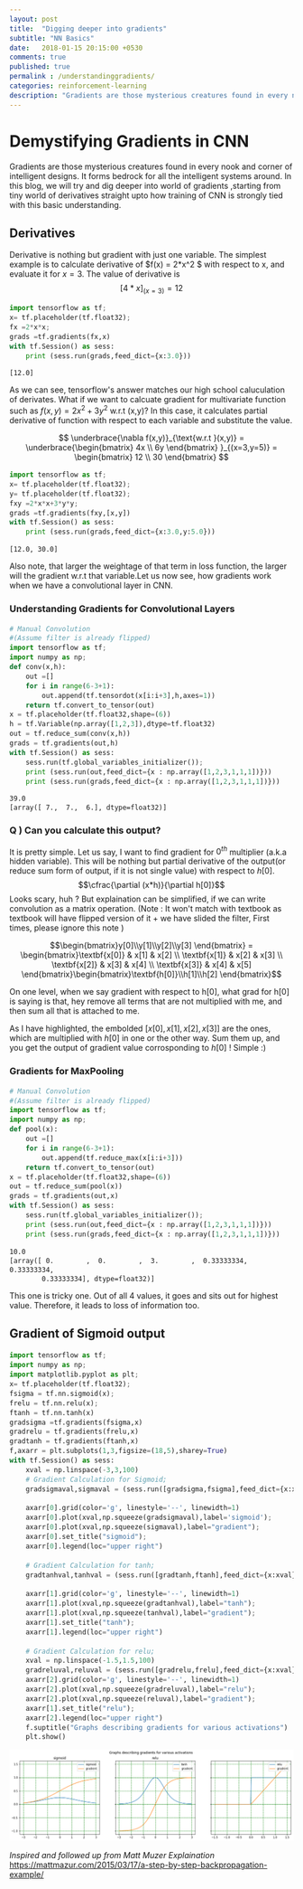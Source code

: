 ```yaml
---
layout: post
title:  "Digging deeper into gradients"
subtitle: "NN Basics"
date:   2018-01-15 20:15:00 +0530
comments: true
published: true
permalink : /understandinggradients/
categories: reinforcement-learning
description: "Gradients are those mysterious creatures found in every nook and corner of intelligent designs. It forms bedrock for all the intelligent systems around. In this blog, we will try and dig deeper into world of gradients ,starting from tiny world of derivatives straight upto how training of CNN is strongly tied with this basic understanding."
---
```


# Demystifying Gradients in CNN

Gradients are those mysterious creatures found in every nook and corner of intelligent designs. It forms bedrock for all the intelligent systems around. In this blog, we will try and dig deeper into world of gradients ,starting from tiny world of derivatives straight upto how training of CNN is strongly tied with this basic understanding.

## Derivatives
Derivative is nothing but gradient with just one variable. The simplest example is to calculate derivative of $f(x) = 2*x^2 $ with respect to x, and evaluate it for $x=3$. The value of derivative is $$ \lbrack 4*x \rbrack _{(x=3)}=12 $$


```python
import tensorflow as tf;
x= tf.placeholder(tf.float32);
fx =2*x*x;
grads =tf.gradients(fx,x)
with tf.Session() as sess:
    print (sess.run(grads,feed_dict={x:3.0}))
```

    [12.0]


As we can see, tensorflow's answer matches our high school caluculation of derivates. What if we want to calcuate gradient for multivariate function such as $f(x,y) = 2x^2+3y^2$ w.r.t (x,y)? In this case, it calculates partial derivative of function with respect to each variable and substitute the value.  

$$ \underbrace{\nabla f(x,y)}_{\text{w.r.t }(x,y)} = \underbrace{\begin{bmatrix} 4x \\ 6y \end{bmatrix} }_{(x=3,y=5)}  = \begin{bmatrix} 12 \\ 30 \end{bmatrix}  $$



```python
import tensorflow as tf;
x= tf.placeholder(tf.float32);
y= tf.placeholder(tf.float32);
fxy =2*x*x+3*y*y;
grads =tf.gradients(fxy,[x,y])
with tf.Session() as sess:
    print (sess.run(grads,feed_dict={x:3.0,y:5.0}))
```

    [12.0, 30.0]


Also note, that larger the weightage of that term in loss function, the larger will the gradient w.r.t that variable.Let us now see, how gradients work when we have a convolutional layer in CNN.

### Understanding Gradients for Convolutional Layers


```python
# Manual Convolution
#(Assume filter is already flipped)
import tensorflow as tf;
import numpy as np;
def conv(x,h):
    out =[]
    for i in range(6-3+1):
        out.append(tf.tensordot(x[i:i+3],h,axes=1))
    return tf.convert_to_tensor(out)
x = tf.placeholder(tf.float32,shape=(6))
h = tf.Variable(np.array([1,2,3]),dtype=tf.float32)
out = tf.reduce_sum(conv(x,h))
grads = tf.gradients(out,h)
with tf.Session() as sess:
    sess.run(tf.global_variables_initializer());
    print (sess.run(out,feed_dict={x : np.array([1,2,3,1,1,1])}))
    print (sess.run(grads,feed_dict={x : np.array([1,2,3,1,1,1])}))
```

    39.0
    [array([ 7.,  7.,  6.], dtype=float32)]


### Q ) Can you calculate this output? 

It is pretty simple. Let us say, I want to find gradient for $0^{th}$ multiplier (a.k.a hidden variable). This will be nothing but partial derivative of the output(or reduce sum form of output, if it is not single value) with respect to $h[0]$. $$\cfrac{\partial (x*h)}{\partial h[0]}$$
Looks scary, huh ?
But explaination can be simplified, if we can write convolution as a matrix operation. (Note : It won't match with textbook as textbook will have flipped version of it + we have slided the filter, First times, please ignore this note )  

$$\begin{bmatrix}y[0]\\y[1]\\y[2]\\y[3] \end{bmatrix} = \begin{bmatrix}\textbf{x[0]} & x[1] & x[2] \\ \textbf{x[1]} & x[2] & x[3]  \\ \textbf{x[2]} & x[3] & x[4]  \\ \textbf{x[3]} & x[4] & x[5] \end{bmatrix}\begin{bmatrix}\textbf{h[0]}\\h[1]\\h[2] \end{bmatrix}$$

On one level, when we say gradient with respect to h[0], what grad for h[0] is saying is that, hey remove all terms that are not multiplied with me, and then sum all that is attached to me. 

As I have highlighted, the embolded $[x[0],x[1],x[2],x[3]]$ are the ones, which are multiplied with $h[0]$ in one or the other way. Sum them up, and you get the output of gradient value corrosponding to $h[0]$ ! Simple :) 

### Gradients for MaxPooling 


```python
# Manual Convolution
#(Assume filter is already flipped)
import tensorflow as tf;
import numpy as np;
def pool(x):
    out =[]
    for i in range(6-3+1):
        out.append(tf.reduce_max(x[i:i+3]))
    return tf.convert_to_tensor(out)
x = tf.placeholder(tf.float32,shape=(6))
out = tf.reduce_sum(pool(x))
grads = tf.gradients(out,x)
with tf.Session() as sess:
    sess.run(tf.global_variables_initializer());
    print (sess.run(out,feed_dict={x : np.array([1,2,3,1,1,1])}))
    print (sess.run(grads,feed_dict={x : np.array([1,2,3,1,1,1])}))
```

    10.0
    [array([ 0.        ,  0.        ,  3.        ,  0.33333334,  0.33333334,
            0.33333334], dtype=float32)]


This one is tricky one. Out of all 4 values, it goes and sits out for highest value. Therefore, it leads to loss of information too.

## Gradient of Sigmoid output


```python
import tensorflow as tf;
import numpy as np;
import matplotlib.pyplot as plt;
x= tf.placeholder(tf.float32);
fsigma = tf.nn.sigmoid(x);
frelu = tf.nn.relu(x);
ftanh = tf.nn.tanh(x)
gradsigma =tf.gradients(fsigma,x)
gradrelu = tf.gradients(frelu,x)
gradtanh = tf.gradients(ftanh,x)
f,axarr = plt.subplots(1,3,figsize=(18,5),sharey=True)
with tf.Session() as sess:
    xval = np.linspace(-3,3,100)
    # Gradient Calculation for Sigmoid;
    gradsigmaval,sigmaval = (sess.run([gradsigma,fsigma],feed_dict={x:xval}))
    
    axarr[0].grid(color='g', linestyle='--', linewidth=1)
    axarr[0].plot(xval,np.squeeze(gradsigmaval),label='sigmoid');
    axarr[0].plot(xval,np.squeeze(sigmaval),label="gradient");
    axarr[0].set_title("sigmoid");
    axarr[0].legend(loc="upper right")

    # Gradient Calculation for tanh;
    gradtanhval,tanhval = (sess.run([gradtanh,ftanh],feed_dict={x:xval}))
    
    axarr[1].grid(color='g', linestyle='--', linewidth=1)
    axarr[1].plot(xval,np.squeeze(gradtanhval),label="tanh");
    axarr[1].plot(xval,np.squeeze(tanhval),label="gradient");
    axarr[1].set_title("tanh");
    axarr[1].legend(loc="upper right")

    # Gradient Calculation for relu;
    xval = np.linspace(-1.5,1.5,100)
    gradreluval,reluval = (sess.run([gradrelu,frelu],feed_dict={x:xval}))    
    axarr[2].grid(color='g', linestyle='--', linewidth=1)
    axarr[2].plot(xval,np.squeeze(gradreluval),label="relu");
    axarr[2].plot(xval,np.squeeze(reluval),label="gradient");
    axarr[1].set_title("relu");
    axarr[2].legend(loc="upper right")
    f.suptitle("Graphs describing gradients for various activations")
    plt.show()
```


![png](/assets/jupyter/GradientDescent_files/GradientDescent_12_0.png)


*Inspired and followed up from Matt Muzer Explaination*
 https://mattmazur.com/2015/03/17/a-step-by-step-backpropagation-example/

